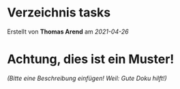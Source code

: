 # Verzeichnis tasks

Erstellt von **Thomas Arend** am *2021-04-26*

# Achtung, dies ist ein **Muster!**

*(Bitte eine Beschreibung einfügen! Weil: Gute Doku hilft!)*

